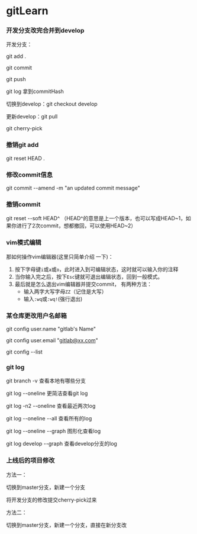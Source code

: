 # gitLearn

### 开发分支改完合并到develop

开发分支：

git add .

git commit 

git push

git log 拿到commitHash

切换到develop：git checkout develop

更新develop：git pull

git cherry-pick <commitHash>

### 撤销git add

git reset HEAD .

### 修改commit信息

git commit --amend -m "an updated commit message"

### 撤销commit

git reset --soft HEAD^   （HEAD^的意思是上一个版本，也可以写成HEAD~1，如果你进行了2次commit，想都撤回，可以使用HEAD~2）

### vim模式编辑 

那如何操作vim编辑器(这里只简单介绍 一下)：

1. 按下字母键`i`或`a`或`o`，此时进入到可编辑状态，这时就可以输入你的注释
2. 当你输入完之后，按下`Esc`键就可退出编辑状态，回到一般模式。
3. 最后就是怎么退出vim编辑器并提交commit， 有两种方法：
   - 输入两字大写字母`ZZ`（记住是大写）
   - 输入`:wq`或`:wq!`(强行退出)

### 某仓库更改用户名邮箱

git config user.name "gitlab's Name"

git config user.email "gitlab@xx.com"

git config --list

### git log

git branch -v 查看本地有哪些分支

git log --oneline 更简洁查看git log

git log -n2 --oneline 查看最近两次log

git log  --oneline --all 查看所有的log

git log --oneline --graph 图形化查看log

git log  develop --graph 查看develop分支的log

### 上线后的项目修改

方法一：

切换到master分支，新建一个分支

将开发分支的修改提交cherry-pick过来

方法二：

切换到master分支，新建一个分支，直接在新分支改
